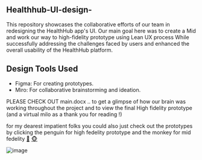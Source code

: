 ## Healthhub-UI-design-
This repository showcases the collaborative efforts of our team in redesigning the HealthHub app's UI. Our main goal here was to create a Mid and work our way to high-fidelity prototype using Lean UX process While successfully addressing the challenges faced by users and enhanced the overall usability of the HealthHub platform.

## Design Tools Used
- Figma: For creating prototypes.
- Miro: For collaborative brainstorming and ideation.

PLEASE CHECK OUT main.docx .. to get a glimpse of how our brain was working throughout the project and to view the final High fidelity prototype (and a virtual milo as a thank you for reading !)

for my dearest impatient folks you could also just check out the prototypes by clicking the penguin for high fedelity prototype and the monkey for mid fedelity 
 [🐧](https://www.figma.com/proto/0KJmttxjNmQ19Oi4fCNRoF/2408-A2-Group-6-High-Fi-MVP?node-id=1-536&scaling=min-zoom&page-id=0%3A1&starting-point-node-id=1%3A536&mode=design&t=n0xydWKNDx3O7AGL-1)  [🐵](https://www.figma.com/proto/H0oWnWKgzNXzVP11oygdRJ/CP2408-Group-6?node-id=47-3&mode=design&t=KpoRfPhTUntXPouD-1)


![image](https://github.com/saaieee/Healthhub-UI-design-/assets/110209203/4710b6e8-e31d-4dcd-943c-c0edfe73e259)

